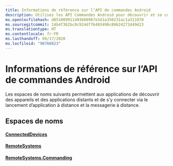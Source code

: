 ```yaml
---
title: Informations de référence sur l’API de commandes Android
description: Utilisez les API Commandes Android pour découvrir et se connecter aux appareils et applications distants via le lancement d’applications à distance et l’envoi de messages à distance.
ms.openlocfilehash: d051009911493660967e3d1a350231ac1a311070
ms.sourcegitcommit: 14b4f362bc0c924dff6493490c80624273d49d23
ms.translationtype: HT
ms.contentlocale: fr-FR
ms.lasthandoff: 09/17/2020
ms.locfileid: "90760823"
---
```

# <a name="android-commanding-api-reference"></a>Informations de référence sur l’API de commandes Android

Les espaces de noms suivants permettent aux applications de découvrir des appareils et des applications distants et de s’y connecter via le lancement d’application à distance et la messagerie à distance.

## <a name="namespaces"></a>Espaces de noms

#### <a name="connecteddevices"></a>[ConnectedDevices](https://docs.microsoft.com/java/api/com.microsoft.connecteddevices)
#### <a name="remotesystems"></a>[RemoteSystems](https://docs.microsoft.com/java/api/com.microsoft.connecteddevices.remotesystems)
#### <a name="remotesystemscommanding"></a>[RemoteSystems.Commanding](https://docs.microsoft.com/java/api/com.microsoft.connecteddevices.remotesystems.commanding)